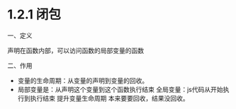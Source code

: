 # 1.2.1 闭包

一、定义

声明在函数内部，可以访问函数的局部变量的函数

二、作用

* 变量的生命周期：从变量的声明到变量的回收。
* 局部变量是：从声明这个变量到这个函数执行结束 全局变量：js代码从开始执行到执行结束 提升变量生命周期 本来要要回收，结果没回收。

 

 



